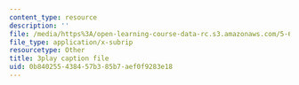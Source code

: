 ```yaml
---
content_type: resource
description: ''
file: /media/https%3A/open-learning-course-data-rc.s3.amazonaws.com/5-60-thermodynamics-kinetics-spring-2008/0b840255438457b385b7aef0f9283e18_gLo958Kdeoo.vtt
file_type: application/x-subrip
resourcetype: Other
title: 3play caption file
uid: 0b840255-4384-57b3-85b7-aef0f9283e18
---
```

